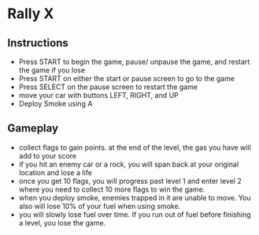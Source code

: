 # Rally X

## Instructions

- Press START to begin the game, pause/ unpause the game, and restart the game if you lose
- Press START on either the start or pause screen to go to the game
- Press SELECT on the pause screen to restart the game
- move your car with buttons LEFT, RIGHT, and UP
- Deploy Smoke using A

## Gameplay

- collect flags to gain points. at the end of the level, the gas you have will add to your score
- if you hit an enemy car or a rock, you will span back at your original location and lose a life
- once you get 10 flags, you will progress past level 1 and enter level 2 where you need to collect 10 more flags to win the game.
- when you deploy smoke, enemies trapped in it are unable to move. You also will lose 10% of your fuel when using smoke.
- you will slowly lose fuel over time. If you run out of fuel before finishing a level, you lose the game.
